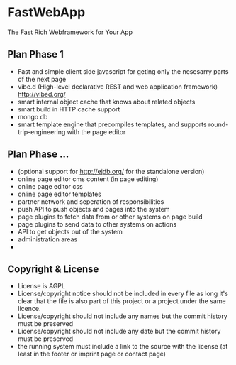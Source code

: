 # FastWebApp
The Fast Rich Webframework for Your App

## Plan Phase 1
- Fast and simple client side javascript for geting only the nesesarry parts of the next page
- vibe.d (High-level declarative REST and web application framework) http://vibed.org/
- smart internal object cache that knows about related objects
- smart build in HTTP cache support
- mongo db 
- smart template engine that precompiles templates, and supports round-trip-engineering with the page editor

## Plan Phase ... 
- (optional support for http://ejdb.org/ for the standalone version)
- online page editor cms content (in page editing)
- online page editor css 
- online page editor templates
- partner network and seperation of responsibilities
- push API to push objects and pages into the system
- page plugins to fetch data from or other systems on page build
- page plugins to send data to other systems on actions
- API to get objects out of the system
- administration areas
- 

## Copyright & License
- License is AGPL
- License/copyright notice should not be included in every file as long it's clear that the file is also part of this project or a project under the same licence.
- License/copyright should not include any names but the commit history must be preserved
- License/copyright should not include any date but the commit history must be preserved
- the running system must include a link to the source with the license (at least in the footer or imprint page or contact page) 



